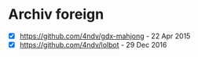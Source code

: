 # Archiv foreign

- [x] https://github.com/4ndv/gdx-mahjong - 22 Apr 2015
- [x] https://github.com/4ndv/lolbot - 29 Dec 2016
